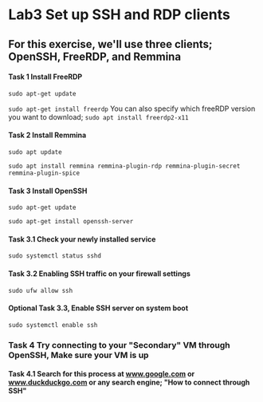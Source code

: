 # Lab3 Set up SSH and RDP clients

## For this exercise, we'll use three clients; OpenSSH, FreeRDP, and Remmina

#### Task 1 Install FreeRDP

``sudo apt-get update``

``sudo apt-get install freerdp`` You can also specify which freeRDP version you want to download; ``sudo apt install freerdp2-x11``

#### Task 2 Install Remmina

``sudo apt update``

``sudo apt install remmina remmina-plugin-rdp remmina-plugin-secret remmina-plugin-spice``

#### Task 3 Install OpenSSH

``sudo apt-get update``

``sudo apt-get install openssh-server``

#### Task 3.1 Check your newly installed service

``sudo systemctl status sshd``

#### Task 3.2 Enabling SSH traffic on your firewall settings

``sudo ufw allow ssh``

#### Optional Task 3.3, Enable SSH server on system boot

``sudo systemctl enable ssh``

### Task 4 Try connecting to your "Secondary" VM through OpenSSH, Make sure your VM is up

#### Task 4.1 Search for this process at www.google.com or www.duckduckgo.com or any search engine; "How to connect through SSH"
